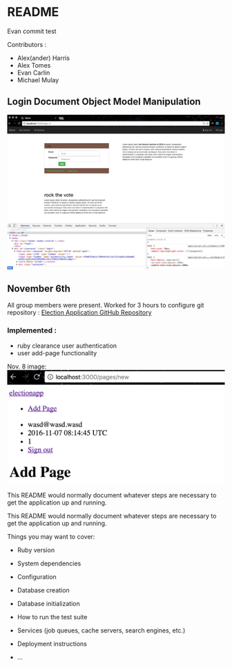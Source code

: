 # README

Evan commit test

Contributors :
* Alex(ander) Harris
* Alex Tomes
* Evan Carlin
* Michael Mulay

## Login Document Object Model Manipulation

![alt text](README_images/session_DOM.png)

## November 6th
All group members were present. Worked for 3 hours to configure git repository :
[Election Application GitHub Repository](https://github.com/electionapp/electionapp)

### Implemented :
* ruby clearance user authentication
* user add-page functionality

Nov. 8 image:
![alt text](README_images/add-page.png)


This README would normally document whatever steps are necessary to get the
application up and running.


This README would normally document whatever steps are necessary to get the
application up and running.

Things you may want to cover:

* Ruby version

* System dependencies

* Configuration

* Database creation

* Database initialization

* How to run the test suite

* Services (job queues, cache servers, search engines, etc.)

* Deployment instructions

* ...
